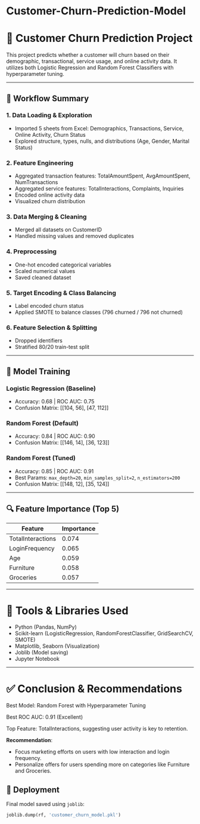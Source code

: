 # Customer-Churn-Prediction-Model
 

# 🧠 Customer Churn Prediction Project

This project predicts whether a customer will churn based on their demographic, transactional, service usage, and online activity data. It utilizes both Logistic Regression and Random Forest Classifiers with hyperparameter tuning.

---

## 🚀 Workflow Summary

### 1. Data Loading & Exploration
- Imported 5 sheets from Excel: Demographics, Transactions, Service, Online Activity, Churn Status
- Explored structure, types, nulls, and distributions (Age, Gender, Marital Status)

### 2. Feature Engineering
- Aggregated transaction features: TotalAmountSpent, AvgAmountSpent, NumTransactions
- Aggregated service features: TotalInteractions, Complaints, Inquiries
- Encoded online activity data
- Visualized churn distribution

### 3. Data Merging & Cleaning
- Merged all datasets on CustomerID
- Handled missing values and removed duplicates

### 4. Preprocessing
- One-hot encoded categorical variables
- Scaled numerical values
- Saved cleaned dataset

### 5. Target Encoding & Class Balancing
- Label encoded churn status
- Applied SMOTE to balance classes (796 churned / 796 not churned)

### 6. Feature Selection & Splitting
- Dropped identifiers
- Stratified 80/20 train-test split

---

## 🧪 Model Training

### Logistic Regression (Baseline)
- Accuracy: 0.68 | ROC AUC: 0.75
- Confusion Matrix: [[104, 56], [47, 112]]

### Random Forest (Default)
- Accuracy: 0.84 | ROC AUC: 0.90
- Confusion Matrix: [[146, 14], [36, 123]]

### Random Forest (Tuned)
- Accuracy: 0.85 | ROC AUC: 0.91
- Best Params: `max_depth=20`, `min_samples_split=2`, `n_estimators=200`
- Confusion Matrix: [[148, 12], [35, 124]]

---

## 🔍 Feature Importance (Top 5)

| Feature           | Importance |
|-------------------|------------|
| TotalInteractions | 0.074      |
| LoginFrequency    | 0.065      |
| Age               | 0.059      |
| Furniture         | 0.058      |
| Groceries         | 0.057      |

---
# 📌 Tools & Libraries Used
* Python (Pandas, NumPy)
* Scikit-learn (LogisticRegression, RandomForestClassifier, GridSearchCV, SMOTE)
* Matplotlib, Seaborn (Visualization)
* Joblib (Model saving)
* Jupyter Notebook

---
# ✅ Conclusion & Recommendations
Best Model: Random Forest with Hyperparameter Tuning

Best ROC AUC: 0.91 (Excellent)

Top Feature: TotalInteractions, suggesting user activity is key to retention.

**Recommendation**:

* Focus marketing efforts on users with low interaction and login frequency.
* Personalize offers for users spending more on categories like Furniture and Groceries.

## 💾 Deployment

Final model saved using `joblib`:
```python
joblib.dump(rf, 'customer_churn_model.pkl') 


